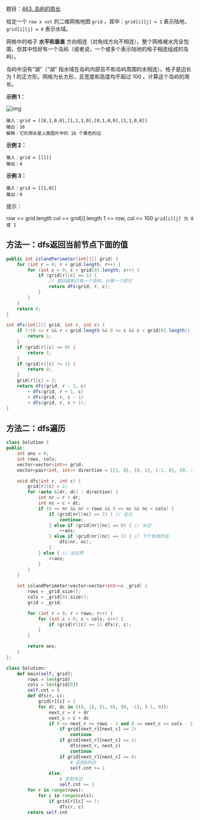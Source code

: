 题目：[463. 岛屿的周长](https://leetcode.cn/problems/island-perimeter/)

给定一个 `row x col` 的二维网格地图 `grid` ，其中：`grid[i][j] = 1` 表示陆地， `grid[i][j] = 0` 表示水域。

网格中的格子 **水平和垂直** 方向相连（对角线方向不相连）。整个网格被水完全包围，但其中恰好有一个岛屿（或者说，一个或多个表示陆地的格子相连组成的岛屿）。

岛屿中没有“湖”（“湖” 指水域在岛屿内部且不和岛屿周围的水相连）。格子是边长为 1 的正方形。网格为长方形，且宽度和高度均不超过 100 。计算这个岛屿的周长。

**示例 1：**

![img](https://assets.leetcode-cn.com/aliyun-lc-upload/uploads/2018/10/12/island.png)

```
输入：grid = [[0,1,0,0],[1,1,1,0],[0,1,0,0],[1,1,0,0]]
输出：16
解释：它的周长是上面图片中的 16 个黄色的边
```

**示例 2：**

```
输入：grid = [[1]]
输出：4
```

**示例 3：**

```
输入：grid = [[1,0]]
输出：4
```

提示：

row == grid.length
col == grid[i].length
1 <= row, col <= 100
`grid[i][j] 为 0 或 1`

## 方法一：dfs返回当前节点下面的值

```java
public int islandPerimeter(int[][] grid) {
    for (int r = 0; r < grid.length; r++) {
        for (int c = 0; c < grid[0].length; c++) {
            if (grid[r][c] == 1) {
                // 题目限制只有一个岛屿，计算一个即可
                return dfs(grid, r, c);
            }
        }
    }
    return 0;
}

int dfs(int[][] grid, int r, int c) {
    if (!(0 <= r && r < grid.length && 0 <= c && c < grid[0].length)) {
        return 1;
    }
    if (grid[r][c] == 0) {
        return 1;
    }
    if (grid[r][c] != 1) {
        return 0;
    }
    grid[r][c] = 2;
    return dfs(grid, r - 1, c)
        + dfs(grid, r + 1, c)
        + dfs(grid, r, c - 1)
        + dfs(grid, r, c + 1);
}
```

## 方法二：dfs遍历

```c++
class Solution {
public:
    int ans = 0;
    int rows, cols;
    vector<vector<int>> grid;
    vector<pair<int, int>> direction = {{1, 0}, {0, 1}, {-1, 0}, {0, -1}};

    void dfs(int r, int c) {
        grid[r][c] = 2;
        for (auto &[dr, dc] : direction) {
            int nr = r + dr;
            int nc = c + dc;
            if (0 <= nr && nr < rows && 0 <= nc && nc < cols) {
                if (grid[nr][nc] == 2) { // 走过
                    continue;
                } else if (grid[nr][nc] == 0) { // 水边
                    ++ans;
                } else if (grid[nr][nc] == 1) { // 下个有效的岛
                    dfs(nr, nc);
                }
            } else { // 出边界
                ++ans;
            }
        }
    }

    int islandPerimeter(vector<vector<int>>& _grid) {
        rows = _grid.size();
        cols = _grid[0].size();
        grid = _grid;

        for (int r = 0; r < rows; r++) {
            for (int c = 0; c < cols; c++) {
                if (grid[r][c] == 1) dfs(r, c);
            }
        }

        return ans;
    }
};
```



```python
class Solution:
    def main(self, grid):
        rows = len(grid)
        cols = len(grid[0])
        self.cnt = 0
        def dfs(r, c):
            grid[r][c] = 2
            for dr, dc in ((0, 1), (1, 0), (0, -1), (-1, 0)):
                next_r = r + dr
                next_c = c + dc
                if 0 <= next_r <= rows - 1 and 0 <= next_c <= cols - 1:
                    if grid[next_r][next_c] == 2:
                        continue
                    if grid[next_r][next_c] == 1:
                        dfs(next_r, next_c)
                        continue
                    if grid[next_r][next_c] == 0:
                        # 走到0的边
                        self.cnt += 1
                else:
                    # 走到外边
                    self.cnt += 1
        for r in range(rows):
            for c in range(cols):
                if grid[r][c] == 1:
                    dfs(r, c)
        return self.cnt
